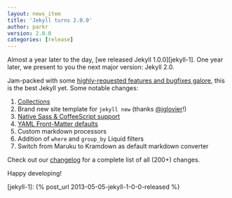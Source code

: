 ```yaml
---
layout: news_item
title: 'Jekyll turns 2.0.0'
author: parkr
version: 2.0.0
categories: [release]
---
```


Almost a year later to the day, [we released Jekyll 1.0.0][jekyll-1]. One year later, we present to you the next major version: Jekyll 2.0.

Jam-packed with some [highly-requested features and bugfixes galore][changelog], this is the best Jekyll yet. Some notable changes:

1. [Collections](/docs/collections/)
2. Brand new site template for `jekyll new` (thanks [@jglovier][]!)
3. [Native Sass & CoffeeScript support](/docs/assets/)
4. [YAML Front-Matter defaults](/docs/configuration/#frontmatter_defaults)
5. Custom markdown processors
6. Addition of `where` and `group_by` Liquid filters
7. Switch from Maruku to Kramdown as default markdown converter

Check out our [changelog][] for a complete list of all (200+) changes.

Happy developing!

[changelog]: /docs/history/
[@jglovier]: https://github.com/jglovier
[jekyll-1]: {% post_url 2013-05-05-jekyll-1-0-0-released %}

